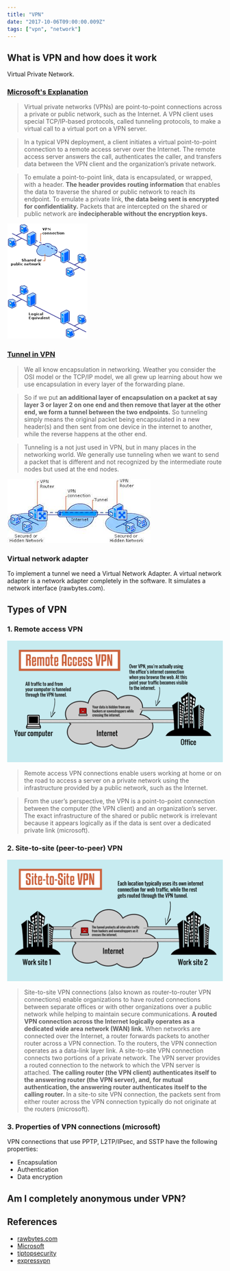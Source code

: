```yaml
---
title: "VPN"
date: "2017-10-06T09:00:00.009Z"
tags: ["vpn", "network"]
---
```

## What is VPN and how does it work
Virtual Private Network.

### [Microsoft's Explanation](https://technet.microsoft.com/en-us/library/cc731954(v=ws.10).aspx)

> Virtual private networks (VPNs) are point-to-point connections across a private or public network, such as the Internet. A VPN client uses special TCP/IP-based protocols, called tunneling protocols, to make a virtual call to a virtual port on a VPN server.

> In a typical VPN deployment, a client initiates a virtual point-to-point connection to a remote access server over the Internet. The remote access server answers the call, authenticates the caller, and transfers data between the VPN client and the organization’s private network.

> To emulate a point-to-point link, data is encapsulated, or wrapped, with a header. **The header provides routing information** that enables the data to traverse the shared or public network to reach its endpoint. To emulate a private link, **the data being sent is encrypted for confidentiality.** Packets that are intercepted on the shared or public network are **indecipherable without the encryption keys.** 

![VPN](conn.png)

### [Tunnel in VPN](http://www.rawbytes.com/virtual-private-networks-in-depth-technical-details/)

> We all know encapsulation in networking. Weather you consider the OSI model or the TCP/IP model, we all grew up learning about how we use encapsulation in every layer of the forwarding plane. 

> So if we put **an additional layer of encapsulation on a packet at say layer 3 or layer 2 on one end and then remove that layer at the other end, we form a tunnel between the two endpoints.** So tunneling simply means the original packet being encapsulated in a new header(s) and then sent from one device in the internet to another, while the reverse happens at the other end.

> Tunneling is a not just used in VPN, but in many places in the networking world. We generally use tunneling when we want to send a packet that is different and not recognized by the intermediate route nodes but used at the end nodes. 

![Tunnel](./tunnel.jpeg)

### Virtual network adapter
To implement a tunnel we need a Virtual Network Adapter. A virtual network adapter is a network adapter completely in the software. It simulates a network interface (rawbytes.com). 

## Types of VPN
### 1. Remote access VPN
![Remote access VPN](./RemoteAccessVPN.png)

> Remote access VPN connections enable users working at home or on the road to access a server on a private network using the infrastructure provided by a public network, such as the Internet.

> From the user’s perspective, the VPN is a point-to-point connection between the computer (the VPN client) and an organization’s server. The exact infrastructure of the shared or public network is irrelevant because it appears logically as if the data is sent over a dedicated private link
(microsoft).

### 2. Site-to-site (peer-to-peer) VPN
![Site-to-site VPN](./SiteToSiteVPN.png)
> Site-to-site VPN connections (also known as router-to-router VPN connections) enable organizations to have routed connections between separate offices or with other organizations over a public network while helping to maintain secure communications. **A routed VPN connection across the Internet logically operates as a dedicated wide area network (WAN) link.** When networks are connected over the Internet, a router forwards packets to another router across a VPN connection. To the routers, the VPN connection operates as a data-link layer link.
> A site-to-site VPN connection connects two portions of a private network. The VPN server provides a routed connection to the network to which the VPN server is attached. **The calling router (the VPN client) authenticates itself to the answering router (the VPN server), and, for mutual authentication, the answering router authenticates itself to the calling router.** In a site-to site VPN connection, the packets sent from either router across the VPN connection typically do not originate at the routers (microsoft).

### 3. Properties of VPN connections (microsoft)
VPN connections that use PPTP, L2TP/IPsec, and SSTP have the following properties:
* Encapsulation
* Authentication
* Data encryption

## Am I completely anonymous under VPN?

## References
* [rawbytes.com](http://www.rawbytes.com/virtual-private-networks-in-depth-technical-details/)
* [Microsoft](https://technet.microsoft.com/en-us/library/cc731954(v=ws.10).aspx)
* [tiptopsecurity](https://tiptopsecurity.com/all-about-vpns/)
* [expressvpn](https://www.expressvpn.com/what-is-vpn)

